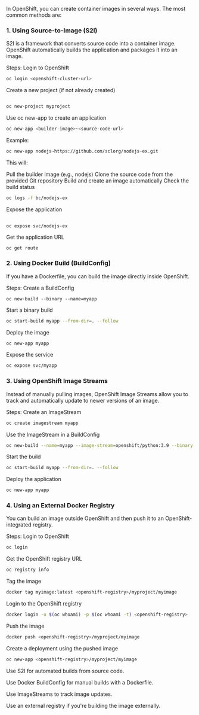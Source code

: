 In OpenShift, you can create container images in several ways. The most common methods are:

### 1. Using Source-to-Image (S2I)
S2I is a framework that converts source code into a container image. OpenShift automatically builds the application and packages it into an image.

Steps:
Login to OpenShift

```sh
oc login <openshift-cluster-url>
```
Create a new project (if not already created)

```sh

oc new-project myproject
```

Use oc new-app to create an application

``` sh
oc new-app <builder-image>~<source-code-url>
```

Example:

```sh
oc new-app nodejs~https://github.com/sclorg/nodejs-ex.git
```
This will:

Pull the builder image (e.g., nodejs)
Clone the source code from the provided Git repository
Build and create an image automatically
Check the build status

``` sh
oc logs -f bc/nodejs-ex
```
Expose the application
 
``` sh
 
oc expose svc/nodejs-ex
```
Get the application URL

```
oc get route
```

### 2. Using Docker Build (BuildConfig)
If you have a Dockerfile, you can build the image directly inside OpenShift.

Steps:
Create a BuildConfig
```
oc new-build --binary --name=myapp
```

Start a binary build

``` sh
oc start-build myapp --from-dir=. --follow
```

Deploy the image

``` sh
oc new-app myapp
```

Expose the service

``` sh
oc expose svc/myapp
````

### 3. Using OpenShift Image Streams
Instead of manually pulling images, OpenShift Image Streams allow you to track and automatically update to newer versions of an image.

Steps:
Create an ImageStream

``` sh
oc create imagestream myapp
```
Use the ImageStream in a BuildConfig

``` sh
oc new-build --name=myapp --image-stream=openshift/python:3.9 --binary
```
Start the build

``` sh
oc start-build myapp --from-dir=. --follow
```

Deploy the application

``` sh
oc new-app myapp
```
### 4. Using an External Docker Registry
You can build an image outside OpenShift and then push it to an OpenShift-integrated registry.

Steps:
Login to OpenShift

``` sh
oc login
```
Get the OpenShift registry URL

``` sh
oc registry info
```

Tag the image

``` sh
docker tag myimage:latest <openshift-registry>/myproject/myimage
```
Login to the OpenShift registry

``` sh
docker login -u $(oc whoami) -p $(oc whoami -t) <openshift-registry>
```

Push the image

``` sh
docker push <openshift-registry>/myproject/myimage
```
Create a deployment using the pushed image

``` sh
oc new-app <openshift-registry>/myproject/myimage
```

Use S2I for automated builds from source code.

Use Docker BuildConfig for manual builds with a Dockerfile.

Use ImageStreams to track image updates.

Use an external registry if you're building the image externally.
